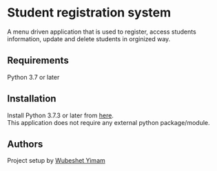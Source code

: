 # Student registration system
A menu driven application that is used to register, access students information, update and delete students in orginized way.

## Requirements
Python 3.7 or later

## Installation
Install Python 3.7.3 or later from [here](https://www.python.org/downloads/).\
This application does not require any external python package/module.

## Authors
Project setup by [Wubeshet Yimam](https://github.com/wubeshetA)
